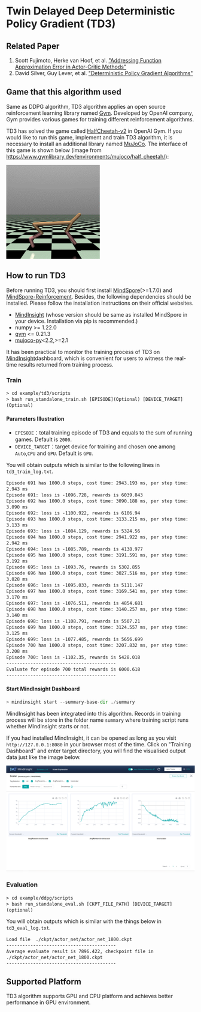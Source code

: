 # Twin Delayed Deep Deterministic Policy Gradient (TD3)

## Related Paper

1. Scott Fujimoto, Herke van Hoof, et al. ["Addressing Function Approximation Error in Actor-Critic Methods"](https://arxiv.org/pdf/1802.09477.pdf)
2. David Silver, Guy Lever, et al. ["Deterministic Policy Gradient Algorithms"](https://proceedings.mlr.press/v32/silver14.pdf)

## Game that this algorithm used

Same as DDPG algorithm, TD3 algorithm applies an open source reinforcement learning library named [Gym](https://github.com/openai/gym). Developed by OpenAI company, Gym provides various games for training different reinforcement algorithms.

TD3 has solved the game called [HalfCheetah-v2](https://www.gymlibrary.ml/environments/mujoco/half_cheetah/) in OpenAI Gym. If you would like to run this game, implement and train TD3 algorithm, it is necessary to install an additional library named [MuJoCo](https://github.com/openai/mujoco-py). The interface of this game is shown below (image from https://www.gymlibrary.dev/environments/mujoco/half_cheetah/):

<img src="./img/half_cheetah.gif" alt="half_cheetah" style="zoom:50%;" />

## How to run TD3

Before running TD3, you should first install [MindSpore](https://www.mindspore.cn/install/en)(>=1.7.0) and [MindSpore-Reinforcement](https://www.mindspore.cn/reinforcement/docs/en/r0.5/reinforcement_install.html). Besides, the following dependencies should be installed. Please follow the installation instructions on their official websites.

- [MindInsight](https://mindspore.cn/mindinsight/docs/en/r1.8/mindinsight_install.html) (whose version should be same as installed MindSpore in your device. Installation via pip is recommended.)
- numpy >= 1.22.0
- [gym](https://github.com/openai/gym) <= 0.21.3
- [mujoco-py](https://github.com/openai/mujoco-py)<2.2,>=2.1

It has been practical to monitor the training process of TD3 on [MindInsight](https://mindspore.cn/mindinsight/docs/en/r1.8/index.html)dashboard, which is convenient for users to witness the real-time results returned from training process.

### Train

```shell
> cd example/td3/scripts
> bash run_standalone_train.sh [EPISODE](Optional) [DEVICE_TARGET](Optional)
```

#### Parameters Illustration

- `EPISODE`：total training episode of TD3 and equals to the sum of running games. Default is `2000`.
- `DEVICE_TARGET`：target device for training and chosen one among `Auto`,`CPU` and `GPU`. Default is `GPU`.

You will obtain outputs which is similar to the following lines in `td3_train_log.txt`.

```shell
Episode 691 has 1000.0 steps, cost time: 2943.193 ms, per step time: 2.943 ms
Episode 691: loss is -1096.728, rewards is 6039.843
Episode 692 has 1000.0 steps, cost time: 3090.188 ms, per step time: 3.090 ms
Episode 692: loss is -1100.922, rewards is 6106.94
Episode 693 has 1000.0 steps, cost time: 3133.215 ms, per step time: 3.133 ms
Episode 693: loss is -1084.129, rewards is 5324.56
Episode 694 has 1000.0 steps, cost time: 2941.922 ms, per step time: 2.942 ms
Episode 694: loss is -1085.789, rewards is 4138.977
Episode 695 has 1000.0 steps, cost time: 3191.591 ms, per step time: 3.192 ms
Episode 695: loss is -1093.76, rewards is 5302.855
Episode 696 has 1000.0 steps, cost time: 3027.516 ms, per step time: 3.028 ms
Episode 696: loss is -1095.033, rewards is 5111.147
Episode 697 has 1000.0 steps, cost time: 3169.541 ms, per step time: 3.170 ms
Episode 697: loss is -1076.511, rewards is 4854.681
Episode 698 has 1000.0 steps, cost time: 3140.257 ms, per step time: 3.140 ms
Episode 698: loss is -1108.791, rewards is 5507.21
Episode 699 has 1000.0 steps, cost time: 3124.557 ms, per step time: 3.125 ms
Episode 699: loss is -1077.485, rewards is 5656.699
Episode 700 has 1000.0 steps, cost time: 3207.832 ms, per step time: 3.208 ms
Episode 700: loss is -1102.35, rewards is 5428.018
-----------------------------------------
Evaluate for episode 700 total rewards is 6000.618
-----------------------------------------
```

#### Start MindInsight Dashboard

```python
> mindinsight start --summary-base-dir ./summary
```

MindInsight has been integrated into this algorithm. Records in training process will be store in the folder name `summary` where training script runs whether MindInsight starts or not.

If you had installed MindInsight, it can be opened as long as you visit `http://127.0.0.1:8080` in your browser most of the time. Click on "Training Dashboard" and enter target directory, you will find the visualised output data just like the image below.

![example_summary_en.png](./img/example_summary_en.png)

### Evaluation

```shell
> cd example/ddpg/scripts
> bash run_standalone_eval.sh [CKPT_FILE_PATH] [DEVICE_TARGET](optional)
```

You will obtain outputs which is similar with the things below in `td3_eval_log.txt`.

```shell
Load file  ./ckpt/actor_net/actor_net_1800.ckpt
-----------------------------------------
Average evaluate result is 7896.422, checkpoint file in ./ckpt/actor_net/actor_net_1800.ckpt
-----------------------------------------
```

## Supported Platform

TD3 algorithm supports GPU and CPU platform and achieves better performance in GPU environment.
